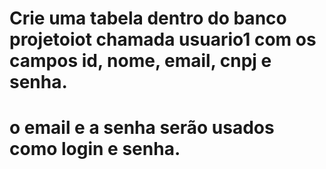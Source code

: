 # Crie uma tabela dentro do banco projetoiot chamada usuario1 com os campos id, nome, email, cnpj e senha. 
# o email e a senha serão usados como login e senha. 
